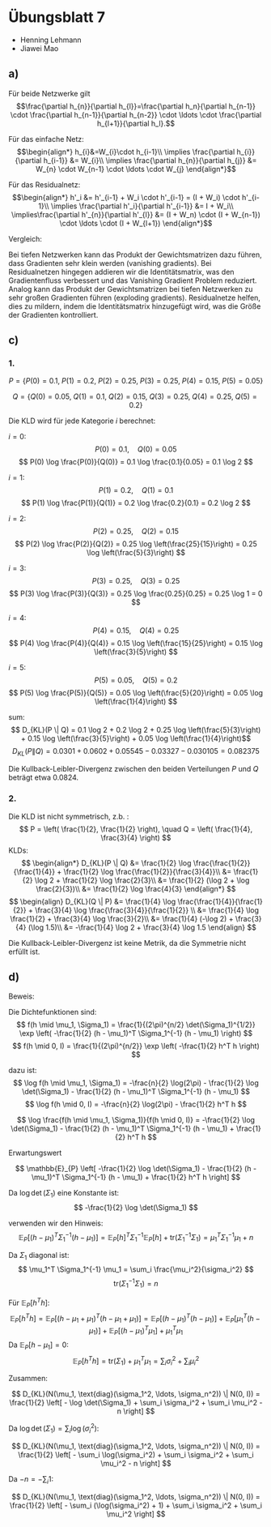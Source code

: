 # Übungsblatt 7

- Henning Lehmann
- Jiawei Mao

## a)

Für beide Netzwerke gilt $$\frac{\partial h_{n}}{\partial h_{l}}=\frac{\partial h_n}{\partial h_{n-1}} \cdot \frac{\partial h_{n-1}}{\partial h_{n-2}} \cdot \ldots \cdot \frac{\partial h_{l+1}}{\partial h_l}.$$

Für das einfache Netz:
$$\begin{align*}
h_{i}&=W_{i}\cdot h_{i-1}\\
\implies \frac{\partial h_{i}}{\partial h_{i-1}} &= W_{i}\\
\implies \frac{\partial h_{n}}{\partial h_{j}} &= W_{n} \cdot W_{n-1} \cdot \ldots \cdot W_{j}
\end{align*}$$

Für das Residualnetz:
$$\begin{align*}
h'_i &= h'_{i-1} + W_i \cdot h'_{i-1} = (I + W_i) \cdot h'_{i-1}\\
\implies \frac{\partial h'_i}{\partial h'_{i-1}} &= I + W_i\\
\implies\frac{\partial h'_{n}}{\partial h'_{l}} &= (I + W_n) \cdot (I + W_{n-1}) \cdot \ldots \cdot (I + W_{l+1})
\end{align*}$$

Vergleich:

Bei tiefen Netzwerken kann das Produkt der Gewichtsmatrizen dazu führen, dass Gradienten sehr klein werden (vanishing gradients). Bei Residualnetzen hingegen addieren wir die Identitätsmatrix, was den Gradientenfluss verbessert und das Vanishing Gradient Problem reduziert.
Analog kann das Produkt der Gewichtsmatrizen bei tiefen Netzwerken zu sehr großen Gradienten führen (exploding gradients). Residualnetze helfen, dies zu mildern, indem die Identitätsmatrix hinzugefügt wird, was die Größe der Gradienten kontrolliert.

## c)

### 1.

$$
P = \{P(0) = 0.1, \; P(1) = 0.2, \; P(2) = 0.25, \; P(3) = 0.25, \; P(4) = 0.15, \; P(5) = 0.05\}
$$

$$
Q = \{Q(0) = 0.05, \; Q(1) = 0.1, \; Q(2) = 0.15, \; Q(3) = 0.25, \; Q(4) = 0.25, \; Q(5) = 0.2\}
$$

Die KLD wird für jede Kategorie $i$ berechnet:

 $i = 0$:
$$
P(0) = 0.1, \quad Q(0) = 0.05
$$
$$
P(0) \log \frac{P(0)}{Q(0)} = 0.1 \log \frac{0.1}{0.05} = 0.1 \log 2
$$

 $i = 1$:
$$
P(1) = 0.2, \quad Q(1) = 0.1
$$
$$
P(1) \log \frac{P(1)}{Q(1)} = 0.2 \log \frac{0.2}{0.1} = 0.2 \log 2
$$

 $i = 2$:
$$
P(2) = 0.25, \quad Q(2) = 0.15
$$
$$
P(2) \log \frac{P(2)}{Q(2)} = 0.25 \log \left(\frac{25}{15}\right) = 0.25 \log \left(\frac{5}{3}\right)
$$

 $i = 3$:
$$
P(3) = 0.25, \quad Q(3) = 0.25
$$
$$
P(3) \log \frac{P(3)}{Q(3)} = 0.25 \log \frac{0.25}{0.25} = 0.25 \log 1 = 0
$$

 $i = 4$:
$$
P(4) = 0.15, \quad Q(4) = 0.25
$$
$$
P(4) \log \frac{P(4)}{Q(4)} = 0.15 \log \left(\frac{15}{25}\right) = 0.15 \log \left(\frac{3}{5}\right)
$$

 $i = 5$:
$$
P(5) = 0.05, \quad Q(5) = 0.2
$$
$$
P(5) \log \frac{P(5)}{Q(5)} = 0.05 \log \left(\frac{5}{20}\right) = 0.05 \log \left(\frac{1}{4}\right)
$$

sum:
$$
D_{KL}(P \| Q) = 0.1 \log 2 + 0.2 \log 2 + 0.25 \log \left(\frac{5}{3}\right) + 0.15 \log \left(\frac{3}{5}\right) + 0.05 \log \left(\frac{1}{4}\right)$$
$$
D_{KL}(P \| Q) = 0.0301 + 0.0602 + 0.05545 - 0.03327 - 0.030105 = 0.082375
$$

Die Kullback-Leibler-Divergenz zwischen den beiden Verteilungen $P$ und $Q$ beträgt etwa 0.0824.


### 2.

Die KLD ist nicht symmetrisch, z.b. :
    $$
    P = \left( \frac{1}{2}, \frac{1}{2} \right), \quad Q = \left( \frac{1}{4}, \frac{3}{4} \right)
    $$
 KLDs:
$$
\begin{align*}
D_{KL}(P \| Q) &= \frac{1}{2} \log \frac{\frac{1}{2}}{\frac{1}{4}} + \frac{1}{2} \log \frac{\frac{1}{2}}{\frac{3}{4}}\\
&= \frac{1}{2} \log 2 + \frac{1}{2} \log \frac{2}{3}\\
&= \frac{1}{2} (\log 2 + \log \frac{2}{3})\\
&= \frac{1}{2} \log \frac{4}{3}
\end{align*}
$$
$$
\begin{align}
D_{KL}(Q \| P) &= \frac{1}{4} \log \frac{\frac{1}{4}}{\frac{1}{2}} + \frac{3}{4} \log \frac{\frac{3}{4}}{\frac{1}{2}} \\
 &= \frac{1}{4} \log \frac{1}{2} + \frac{3}{4} \log \frac{3}{2}\\
 &= \frac{1}{4} (-\log 2) + \frac{3}{4} (\log 1.5)\\
 &= -\frac{1}{4} \log 2 + \frac{3}{4} \log 1.5
\end{align}
$$

Die Kullback-Leibler-Divergenz ist keine Metrik, da die Symmetrie nicht erfüllt ist.

## d)

Beweis:

Die Dichtefunktionen sind:
$$
f(h \mid \mu_1, \Sigma_1) = \frac{1}{(2\pi)^{n/2} \det(\Sigma_1)^{1/2}} \exp \left( -\frac{1}{2} (h - \mu_1)^T \Sigma_1^{-1} (h - \mu_1) \right)
$$
$$
f(h \mid 0, I) = \frac{1}{(2\pi)^{n/2}} \exp \left( -\frac{1}{2} h^T h \right)
$$

dazu ist:
$$
\log f(h \mid \mu_1, \Sigma_1) = -\frac{n}{2} \log(2\pi) - \frac{1}{2} \log \det(\Sigma_1) - \frac{1}{2} (h - \mu_1)^T \Sigma_1^{-1} (h - \mu_1)
$$
$$
\log f(h \mid 0, I) = -\frac{n}{2} \log(2\pi) - \frac{1}{2} h^T h
$$


$$
\log \frac{f(h \mid \mu_1, \Sigma_1)}{f(h \mid 0, I)} = -\frac{1}{2} \log \det(\Sigma_1) - \frac{1}{2} (h - \mu_1)^T \Sigma_1^{-1} (h - \mu_1) + \frac{1}{2} h^T h
$$

Erwartungswert

$$
\mathbb{E}_{P} \left[ -\frac{1}{2} \log \det(\Sigma_1) - \frac{1}{2} (h - \mu_1)^T \Sigma_1^{-1} (h - \mu_1) + \frac{1}{2} h^T h \right]
$$

Da $\log \det(\Sigma_1)$ eine Konstante ist:
$$
-\frac{1}{2} \log \det(\Sigma_1)
$$

verwenden wir den Hinweis:
$$
\mathbb{E}_{P}[(h - \mu_1)^T \Sigma_1^{-1} (h - \mu_1)] = \mathbb{E}_{P}[h]^T \Sigma_1^{-1} \mathbb{E}_{P}[h] + \text{tr}(\Sigma_1^{-1} \Sigma_1) = \mu_1^T \Sigma_1^{-1} \mu_1 + n
$$

Da $\Sigma_1$ diagonal ist:
$$
\mu_1^T \Sigma_1^{-1} \mu_1 = \sum_i \frac{\mu_i^2}{\sigma_i^2}
$$
$$
\text{tr}(\Sigma_1^{-1} \Sigma_1) = n
$$

Für  $\mathbb{E}_{P}[h^T h]$:
$$
\mathbb{E}_{P}[h^T h] = \mathbb{E}_{P}[(h - \mu_1 + \mu_1)^T (h - \mu_1 + \mu_1)] = \mathbb{E}_{P}[(h - \mu_1)^T (h - \mu_1)] + \mathbb{E}_{P}[\mu_1^T (h - \mu_1)] + \mathbb{E}_{P}[(h - \mu_1)^T \mu_1] + \mu_1^T \mu_1
$$
Da $\mathbb{E}_{P}[h - \mu_1] = 0$:
$$
\mathbb{E}_{P}[h^T h] = \text{tr}(\Sigma_1) + \mu_1^T \mu_1 = \sum_i \sigma_i^2 + \sum_i \mu_i^2
$$

Zusammen:

$$
D_{KL}(N(\mu_1, \text{diag}(\sigma_1^2, \ldots, \sigma_n^2)) \| N(0, I)) = \frac{1}{2} \left[ - \log \det(\Sigma_1) + \sum_i \sigma_i^2 + \sum_i \mu_i^2 - n \right]
$$

Da $\log \det(\Sigma_1) = \sum_i \log(\sigma_i^2)$:

$$
D_{KL}(N(\mu_1, \text{diag}(\sigma_1^2, \ldots, \sigma_n^2)) \| N(0, I)) = \frac{1}{2} \left[ - \sum_i \log(\sigma_i^2) + \sum_i \sigma_i^2 + \sum_i \mu_i^2 - n \right]
$$

Da $-n = - \sum_i 1$:

$$
D_{KL}(N(\mu_1, \text{diag}(\sigma_1^2, \ldots, \sigma_n^2)) \| N(0, I)) = \frac{1}{2} \left[ - \sum_i (\log(\sigma_i^2) + 1) + \sum_i \sigma_i^2 + \sum_i \mu_i^2 \right]
$$
